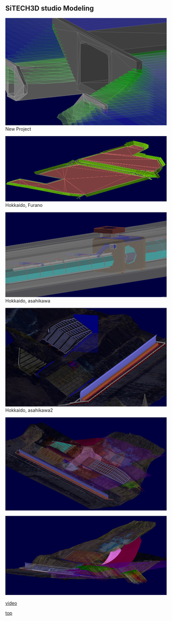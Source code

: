 ## SiTECH3D studio Modeling

![img](assets/images/3D_data2.png)
New Project

![img](assets/images/3D_data3.png)
Hokkaido, Furano

![img](assets/images/3D_data4.png)
Hokkaido, asahikawa

![img](assets/images/3D_data5.png)
Hokkaido, asahikawa2

![img](assets/images/3D_data6.png)

![img](assets/images/3D_data7.png)

[video](https://youtu.be/auWd8m4tRhE)

[top](index.md)
